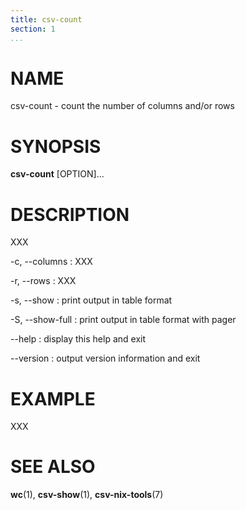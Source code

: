 ```yaml
---
title: csv-count
section: 1
...
```


# NAME #

csv-count - count the number of columns and/or rows

# SYNOPSIS #

**csv-count** [OPTION]...

# DESCRIPTION #

XXX

-c, --columns
:   XXX

-r, --rows
:   XXX

-s, --show
:   print output in table format

-S, --show-full
:   print output in table format with pager

--help
:   display this help and exit

--version
:   output version information and exit

# EXAMPLE #

XXX

# SEE ALSO #

**wc**(1), **csv-show**(1), **csv-nix-tools**(7)
